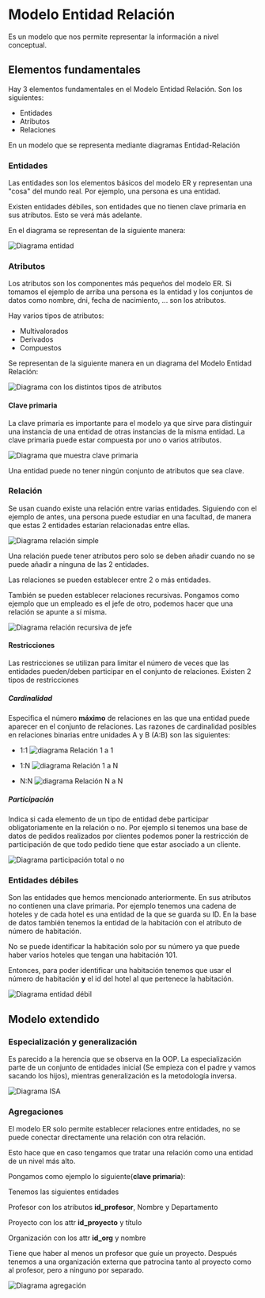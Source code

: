 # Modelo Entidad Relación

Es un modelo que nos permite representar la información a nivel conceptual.

## Elementos fundamentales

Hay 3 elementos fundamentales en el Modelo Entidad Relación. Son los siguientes:

- Entidades
- Atributos
- Relaciones

En un modelo que se representa mediante diagramas Entidad-Relación

### Entidades

Las entidades son los elementos básicos del modelo ER y representan una "cosa" del mundo real. Por ejemplo, una persona es una entidad.

Existen entidades débiles, son entidades que no tienen clave primaria en sus atributos. Esto se verá más adelante.

En el diagrama se representan de la siguiente manera:

![Diagrama entidad](imagenes/entity.png)

### Atributos

Los atributos son los componentes más pequeños del modelo ER. Si tomamos el ejemplo de arriba una persona es la entidad y los conjuntos de datos como nombre, dni, fecha de nacimiento, ... son los atributos.

Hay varios tipos de atributos:

- Multivalorados
- Derivados
- Compuestos

Se representan de la siguiente manera en un diagrama del Modelo Entidad Relación:

![Diagrama con los distintos tipos de atributos](imagenes/attribute_types.png)

#### Clave primaria

La clave primaria es importante para el modelo ya que sirve para distinguir una instancia de una entidad de otras instancias de la misma entidad. La clave primaria puede estar compuesta por uno o varios atributos.

![Diagrama que muestra clave primaria](imagenes/primary_key.png)

Una entidad puede no tener ningún conjunto de atributos que sea clave.

### Relación

Se usan cuando existe una relación entre varias entidades. Siguiendo con el ejemplo de antes, una persona puede estudiar en una facultad, de manera que estas 2 entidades estarían relacionadas entre ellas.

![Diagrama relación simple](imagenes/simple_relation.png)

Una relación puede tener atributos pero solo se deben añadir cuando no se puede añadir a ninguna de las 2 entidades.

Las relaciones se pueden establecer entre 2 o más entidades.

También se pueden establecer relaciones recursivas. Pongamos como ejemplo que un empleado es el jefe de otro, podemos hacer que una relación se apunte a sí misma.

![Diagrama relación recursiva de jefe](imagenes/recursive_relation.png)

#### Restricciones

Las restricciones se utilizan para limitar el número de veces que las entidades pueden/deben participar en el conjunto de relaciones. Existen 2 tipos de restricciones

##### Cardinalidad

Especifica el número **máximo** de relaciones en las que una entidad puede aparecer en el conjunto de relaciones. Las razones de cardinalidad posibles en relaciones binarias entre unidades A y B (A:B) son las siguientes:

- 1:1
![diagrama Relación 1 a 1](imagenes/relation_11.png)

- 1:N
![diagrama Relación 1 a N](imagenes/relation_1N.png)

- N:N
![diagrama Relación N a N](imagenes/relation_NN.png)

##### Participación

Indica si cada elemento de un tipo de entidad debe participar obligatoriamente en la relación o no. Por ejemplo si tenemos una base de datos de pedidos realizados por clientes podemos poner la restricción de participación de que todo pedido tiene que estar asociado a un cliente.

![Diagrama participación total o no](imagenes/participation.png)

### Entidades débiles

Son las entidades que hemos mencionado anteriormente. En sus atributos no contienen una clave primaria. Por ejemplo tenemos una cadena de hoteles y de cada hotel es una entidad de la que se guarda su ID. En la base de datos también tenemos la entidad de la habitación con el atributo de número de habitación.

No se puede identificar la habitación solo por su número ya que puede haber varios hoteles que tengan una habitación 101.

Entonces, para poder identificar una habitación tenemos que usar el número de habitación **y** el id del hotel al que pertenece la habitación.

![Diagrama entidad débil](imagenes/weak_entity.png)

## Modelo extendido

### Especialización y generalización

Es parecido a la herencia que se observa en la OOP. La especialización parte de un conjunto de entidades inicial (Se empieza con el padre y vamos sacando los hijos), mientras generalización es la metodología inversa.

![Diagrama ISA](imagenes/isa.png)

### Agregaciones

El modelo ER solo permite establecer relaciones entre entidades, no se puede conectar directamente una relación con otra relación.

Esto hace que en caso tengamos que tratar una relación como una entidad de un nivel más alto.

Pongamos como ejemplo lo siguiente(**clave primaria**):

Tenemos las siguientes entidades

Profesor con los atributos **id_profesor**, Nombre y Departamento

Proyecto con los attr **id_proyecto** y título

Organización con los attr **id_org** y nombre

Tiene que haber al menos un profesor que guíe un proyecto. Después tenemos a una organización externa que patrocina tanto al proyecto como al profesor, pero a ninguno por separado.

![Diagrama agregación](imagenes/agregation.png)
